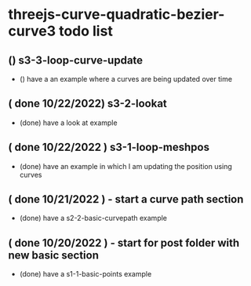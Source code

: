 # threejs-curve-quadratic-bezier-curve3 todo list

## () s3-3-loop-curve-update
* () have a an example where a curves are being updated over time

## ( done 10/22/2022) s3-2-lookat
* (done) have a look at example

## ( done 10/22/2022 ) s3-1-loop-meshpos
* (done) have an example in which I am updating the position using curves

## ( done 10/21/2022 ) - start a curve path section
* (done) have a s2-2-basic-curvepath example

## ( done 10/20/2022 ) - start for post folder with new basic section
* (done) have a s1-1-basic-points example


